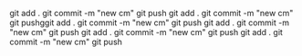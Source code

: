 git add . git commit -m "new cm" git push git add . git commit -m "new cm" git
pushggit add . git commit -m "new cm" git push git add . git commit -m "new cm"
git push git add . git commit -m "new cm" git push git add . git commit -m "new
cm" git push
